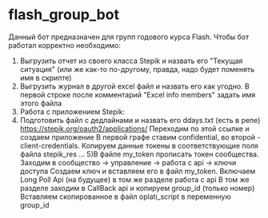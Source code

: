 # flash_group_bot
Данный бот предназначен для групп годового курса Flash.
Чтобы бот работал корректно необходимо:
1) Выгрузить отчет из своего класса Stepik и назвать его "Текущая ситуация" (или же как-то по-другому, правда, надо будет поменять имя в скрипте)
2) Выгрузить журнал в другой excel файл и назвать его как угодно. В первой строке после комментарий "Excel info members" задать имя этого файла
3) Работа с приложением Stepik:
4) Подготовить файл с дедлайнами и назвать его ddays.txt (есть в репе)
https://stepik.org/oauth2/applications/ Переходим по этой ссылке и создаем приложение 
  В первой графе ставим confidential, во второй - client-credentials.
Копируем данные токены в соответствующие поля файла stepik_res
...
5)В файле my_token прописать токен сообщества. Заходим в сообщество -> управление -> работа с api -> ключи доступа Создаем ключ и вставляем его в файл my_token.
Включаем Long Poll Api (на будущее) в том же разделе работа с api
В том же разделе заходим в CallBack api и копируем group_id (только номер)
Вставляем скопированное в файл oplati_script в переменную group_id
